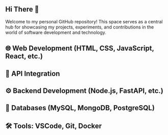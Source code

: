 ## Hi There 👋 
Welcome to my personal GitHub repository! This space serves as a central hub for showcasing my projects, experiments, and contributions in the world of software development and technology.
## 🌐 Web Development (HTML, CSS, JavaScript, React, etc.)
## 🧠 API Integration
## ⚙️ Backend Development (Node.js, FastAPI, etc.)
## 💾 Databases (MySQL, MongoDB, PostgreSQL)
## 🛠️ Tools: VSCode, Git, Docker
